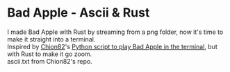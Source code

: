 # Bad Apple - Ascii & Rust

I made Bad Apple with Rust by streaming from a png folder, now it's time to make it straight into a terminal.  
Inspired by [Chion82](https://github.com/Chion82/)'s [Python script to play Bad Apple in the terminal](https://github.com/Chion82/ASCII_bad_apple/), but with Rust to make it go zoom.  
ascii.txt from Chion82's repo.
